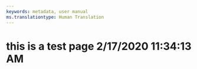 ```yaml
---
keywords: metadata, user manual
ms.translationtype: Human Translation
---
```

# this is a test page 2/17/2020 11:34:13 AM